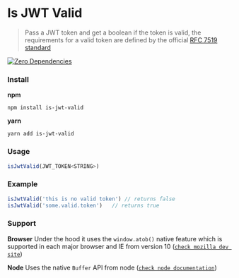 # Is JWT Valid
> Pass a JWT token and get a boolean if the token is valid, the requirements for a valid token are defined by the official [RFC 7519 standard](https://tools.ietf.org/html/rfc7519)

[![Zero Dependencies](https://img.shields.io/badge/zero-dependencies-brightgreen.svg)]()

### Install
**npm**
```
npm install is-jwt-valid
```

**yarn**
```
yarn add is-jwt-valid
```

### Usage
```js
isJwtValid(JWT_TOKEN<STRING>)
```

### Example
```js
isJwtValid('this is no valid token') // returns false
isJwtValid('some.valid.token')   // returns true
```

### Support
**Browser**
Under the hood it uses the `window.atob()` native feature which is supported in each major browser and IE from version 10 ([`check mozilla dev site`](https://developer.mozilla.org/en-US/docs/Web/API/WindowOrWorkerGlobalScope/atob#Browser_compatibility))

**Node**
Uses the native `Buffer` API from node ([`check node documentation`](https://nodejs.org/api/buffer.html#buffer_buffers_and_character_encodings))
